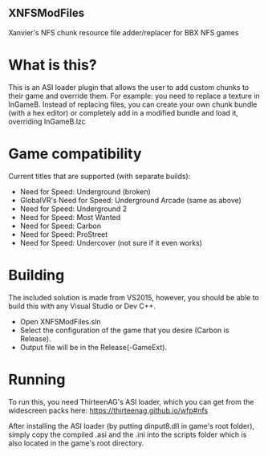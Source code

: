 ## XNFSModFiles
Xanvier's NFS chunk resource file adder/replacer for BBX NFS games

# What is this?
This is an ASI loader plugin that allows the user to add custom chunks to their game and override them.
For example: you need to replace a texture in InGameB. Instead of replacing files, you can create your own chunk bundle (with a hex editor) or completely add in a modified bundle and load it, overriding InGameB.lzc

# Game compatibility
Current titles that are supported (with separate builds):
- Need for Speed: Underground (broken)
- GlobalVR's Need for Speed: Underground Arcade (same as above)
- Need for Speed: Underground 2
- Need for Speed: Most Wanted
- Need for Speed: Carbon
- Need for Speed: ProStreet
- Need for Speed: Undercover (not sure if it even works)

# Building
The included solution is made from VS2015, however, you should be able to build this with any Visual Studio or Dev C++.

- Open XNFSModFiles.sln
- Select the configuration of the game that you desire (Carbon is Release).
- Output file will be in the Release(-GameExt).

# Running
To run this, you need ThirteenAG's ASI loader, which you can get from the widescreen packs here: https://thirteenag.github.io/wfp#nfs

After installing the ASI loader (by putting dinput8.dll in game's root folder), simply copy the compiled .asi and the .ini into the scripts folder which is also located in the game's root directory.
